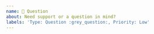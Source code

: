 ```yaml
---
name: 💬 Question
about: Need support or a question in mind?
labels: 'Type: Question :grey_question:, Priority: Low'
---
```

